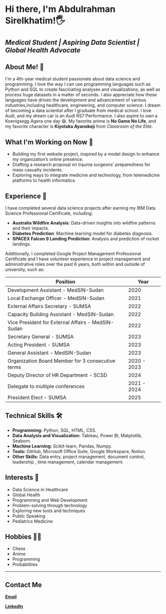 # Hi there, I'm Abdulrahman Sirelkhatim!🖐

## *Medical Student | Aspiring Data Scientist | Global Health Advocate*

## About Me! 👦

I'm a 4th-year medical student passionate about data science and programming.
I love the way I can use programming languages such as Python and SQL to create
fascinating analyses and visualizations, as well as process huge datasets in a
matter of seconds. I also appreciate how these languages have driven the
development and advancement of various industries,including healthcare,
engineering, and computer science. I dream of becoming a data scientist after I
graduate from medical school. I love Audi, and my dream car is an Audi RS7
Performance. I also aspire to own a Koenigsegg Agera one day 😅.
My favorite anime is **No Game No Life**, and my favorite character is
**Kiyotaka Ayanokoji** from *Classroom of the Elite*.

## What I'm Working on Now 🎯

- Building my first website project, inspired by a model design to enhance my
organization’s online presence.
- Drafting a research proposal on trauma surgeons' preparedness for mass
casualty incidents.
- Exploring ways to integrate medicine and technology, from telemedicine
platforms to health informatics.

## Experience 💼

I have completed several data science projects after earning my IBM Data Science
Professional Certificate, including:

- **Australia Wildfire Analysis**: Data-driven insights into wildfire patterns
and their impacts.
- **Diabetes Prediction**: Machine learning model for diabetes diagnosis.
- **SPACEX Falcon 9 Landing Prediction**: Analysis and prediction of rocket
landings.

Additionally, I completed Google Project Management Professional Certificate and
I have volunteer experience in project management and administrative roles over
the past 6 years, both within and outside of university, such as:

| Position                                          | Year        |
|---------------------------------------------------|-------------|
| Development Assistant - MedSIN-Sudan              | 2020 |
| Local Exchange Officer - MedSIN-Sudan             | 2021 |
| External Affairs Secretary - SUMSA                | 2022 |
| Capacity Building Assistant - MedSIN-Sudan        | 2022 |
| Vice President for External Affairs - MedSIN-Sudan| 2022 |
| Secretary General - SUMSA                         | 2023 |
| Acting President - SUMSA                          | 2023 |
| General Assistant - MedSIN-Sudan                  | 2023 |
| Organization Board Member for 3 consecutive terms | 2020 - 2023 |
| Deputy Director of HR Department - SCSD           | 2024 |
| Delegate to multiple conferences                  | 2021 - 2024 |
| President Elect - SUMSA                           | 2025 |

## Technical Skills 🛠

- **Programming:** Python, SQL, HTML, CSS.
- **Data Analysis and Visualization:** Tableau, Power BI, Matplotlib, Seaborn.
- **Machine Learning:** Scikit-learn, Pandas, Numpy.
- **Tools:** GitHub, Microsoft Office Suite, Google Workspace, Notion.
- **Other Skills:** Data entry, project management, document control, leadership
, time management, calendar management.

## Interests 🚀

- Data Science in Healthcare
- Global Health
- Programming and Web Development
- Problem-solving through technology
- Exploring new tools and techniques
- Public Speaking
- Pediatrics Medicine

## Hobbies 👨‍🔧

- Chess
- Anime
- Programming
- Probabilities

---

## **Contact Me**

[**Email**](mailto:abdulrahmanalsir4@gmail.com)

[**LinkedIn**](https://www.linkedin.com/in/abdulrahman-sirelkhatim-18585b22a)

